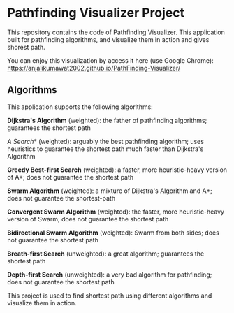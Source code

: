 # Pathfinding Visualizer Project 

This repository contains the code of Pathfinding Visualizer. This application built for pathfinding algorithms, and visualize them in action and gives shorest path.

You can enjoy this visualization by access it here (use Google Chrome): 
https://anjalikumawat2002.github.io/PathFinding-Visualizer/

## Algorithms

This application supports the following algorithms: 

**Dijkstra's Algorithm** (weighted): the father of pathfinding algorithms; guarantees the shortest path

**A* Search** (weighted): arguably the best pathfinding algorithm; uses heuristics to guarantee the shortest path much faster than Dijkstra's Algorithm

**Greedy Best-first Search** (weighted): a faster, more heuristic-heavy version of A*; does not guarantee the shortest path

**Swarm Algorithm** (weighted): a mixture of Dijkstra's Algorithm and A*; does not guarantee the shortest-path

**Convergent Swarm Algorithm** (weighted): the faster, more heuristic-heavy version of Swarm; does not guarantee the shortest path

**Bidirectional Swarm Algorithm** (weighted): Swarm from both sides; does not guarantee the shortest path

**Breath-first Search** (unweighted): a great algorithm; guarantees the shortest path

**Depth-first Search** (unweighted): a very bad algorithm for pathfinding; does not guarantee the shortest path


This project is used to find shortest path using different algorithms and visualize them in action.



